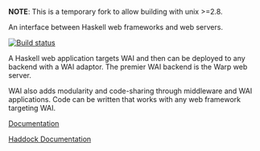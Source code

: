 **NOTE**: This is a temporary fork to allow building with unix >=2.8.

An interface between Haskell web frameworks and web servers.

[![Build status](https://github.com/yesodweb/wai/actions/workflows/tests.yml/badge.svg)](https://github.com/yesodweb/wai/actions/workflows/tests.yml)

A Haskell web application targets WAI and then can be deployed to any backend with a WAI adaptor.
The premier WAI backend is the Warp web server.

WAI also adds modularity and code-sharing through middleware and WAI applications.
Code can be written that works with any web framework targeting WAI.

[Documentation](http://www.yesodweb.com/book/web-application-interface)

[Haddock Documentation](http://hackage.haskell.org/package/wai)
